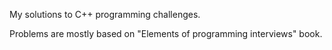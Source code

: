 My solutions to C++ programming challenges.

Problems are mostly based on "Elements of programming interviews" book.
